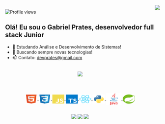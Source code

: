 <img align="right" height="500em" src="https://raw.githubusercontent.com/gist/devPrates/74df21d3989dd8ded3d6b6b2fd8f0212/raw/582f2b7128491a775db9d15b8c9e6442814c2fdb/cardgit.svg"/>
<p align="left"> <img src="https://komarev.com/ghpvc/?username=devPrates&color=green" alt="Profile views" /> </p>

## Olá! Eu sou o Gabriel Prates, desenvolvedor full stack Junior
- 🌱 Estudando Análise e Desenvolvimento de Sistemas!
- 🤔 Buscando sempre novas tecnologias!
- 📫 Contato: devprates@gmail.com
<br>
<div align="center">
  <a href="https://github.com/devPrates">
  <img height="180em" src="https://github-readme-stats.vercel.app/api?username=devPrates&show_icons=true&theme=dark&include_all_commits=true&count_private=true"/>
</div><br>
<br><br>
<div align="center">
  <img align="center" alt="HTML" height="30" width="40" src="https://raw.githubusercontent.com/devicons/devicon/master/icons/html5/html5-original.svg">
  <img align="center" alt="CSS" height="30" width="40" src="https://raw.githubusercontent.com/devicons/devicon/master/icons/css3/css3-original.svg">
  <img align="center" alt="javascript" height="30" width="40" src="https://raw.githubusercontent.com/devicons/devicon/master/icons/javascript/javascript-plain.svg">
  <img align="center" alt="typscript" height="30" width="40" src="https://raw.githubusercontent.com/devicons/devicon/master/icons/typescript/typescript-plain.svg">
  <img align="center" alt="React" height="30" width="40" src="https://raw.githubusercontent.com/devicons/devicon/master/icons/react/react-original.svg">
  <img align="center" alt="Python" height="30" width="40" src="https://raw.githubusercontent.com/devicons/devicon/master/icons/python/python-original.svg">
  <img align="center" alt="java" height="40" width="50" src="https://raw.githubusercontent.com/devicons/devicon/master/icons/java/java-original-wordmark.svg">
  <img align="center" alt="java" height="30" width="40" src="https://raw.githubusercontent.com/devicons/devicon/master/icons/spring/spring-original.svg">
</div>

##
 
<div align="center"> 
 <a href="https://www.linkedin.com/in/gabriel-prates-bitencourt-5b1b77249/" target="_blank"><img src="https://img.shields.io/badge/-LinkedIn-%230077B5?style=for-the-badge&logo=linkedin&logoColor=white" target="_blank"></a> 
  <a href="https://instagram.com/Gprates404" target="_blank"><img src="https://img.shields.io/badge/-Instagram-%23E4405F?style=for-the-badge&logo=instagram&logoColor=white" target="_blank"></a> 
  <a href = "mailto:devprates@gmail.com"><img src="https://img.shields.io/badge/-Gmail-%23333?style=for-the-badge&logo=gmail&logoColor=white" target="_blank"></a>
 
 
</div>

